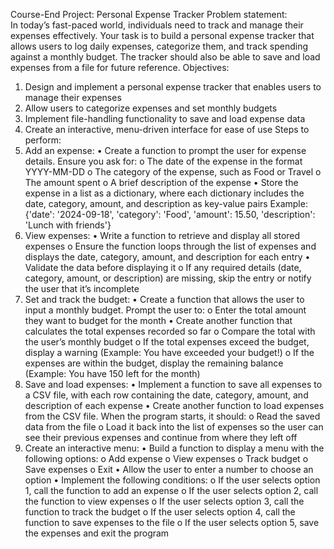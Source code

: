 Course-End Project: Personal Expense Tracker 
Problem statement:  
In today’s fast-paced world, individuals need to track and manage their expenses 
effectively. Your task is to build a personal expense tracker that allows users to log 
daily expenses, categorize them, and track spending against a monthly budget. The 
tracker should also be able to save and load expenses from a file for future 
reference. 
Objectives: 
1. Design and implement a personal expense tracker that enables users to 
manage their expenses 
2. Allow users to categorize expenses and set monthly budgets 
3. Implement file-handling functionality to save and load expense data 
4. Create an interactive, menu-driven interface for ease of use 
Steps to perform: 
1. Add an expense: 
• Create a function to prompt the user for expense details. Ensure you ask for: 
o The date of the expense in the format YYYY-MM-DD 
o The category of the expense, such as Food or Travel 
o The amount spent 
o A brief description of the expense 
• Store the expense in a list as a dictionary, where each dictionary includes the 
date, category, amount, and description as key-value pairs 
Example: 
{'date': '2024-09-18', 'category': 'Food', 'amount': 15.50, 'description': 
'Lunch with friends'} 
2. View expenses: 
• Write a function to retrieve and display all stored expenses 
o Ensure the function loops through the list of expenses and displays the 
date, category, amount, and description for each entry 
• Validate the data before displaying it 
o If any required details (date, category, amount, or description) are 
missing, skip the entry or notify the user that it’s incomplete 
3. Set and track the budget: 
• Create a function that allows the user to input a monthly budget. Prompt the 
user to: 
o Enter the total amount they want to budget for the month 
• Create another function that calculates the total expenses recorded so far 
o Compare the total with the user’s monthly budget 
o If the total expenses exceed the budget, display a warning (Example: 
You have exceeded your budget!) 
o If the expenses are within the budget, display the remaining balance 
(Example: You have 150 left for the month) 
4. Save and load expenses: 
• Implement a function to save all expenses to a CSV file, with each row 
containing the date, category, amount, and description of each expense 
• Create another function to load expenses from the CSV file. When the 
program starts, it should: 
o Read the saved data from the file 
o Load it back into the list of expenses so the user can see their previous 
expenses and continue from where they left off 
5. Create an interactive menu: 
• Build a function to display a menu with the following options: 
o Add expense 
o View expenses 
o Track budget 
o Save expenses 
o Exit 
• Allow the user to enter a number to choose an option 
• Implement the following conditions: 
o If the user selects option 1, call the function to add an expense 
o If the user selects option 2, call the function to view expenses 
o If the user selects option 3, call the function to track the budget 
o If the user selects option 4, call the function to save expenses to the file 
o If the user selects option 5, save the expenses and exit the program

